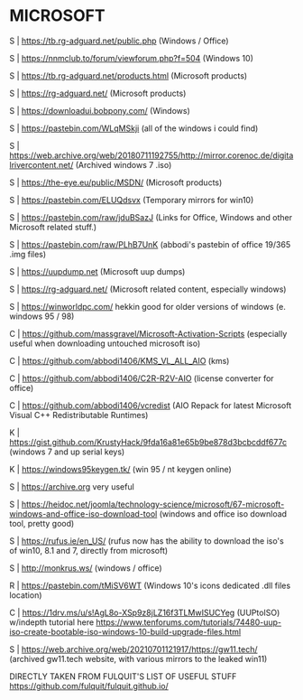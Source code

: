# MICROSOFT  
  
S | https://tb.rg-adguard.net/public.php (Windows / Office)

S | https://nnmclub.to/forum/viewforum.php?f=504 (Windows 10)
  
S | https://tb.rg-adguard.net/products.html  (Microsoft products)

S | https://rg-adguard.net/ (Microsoft products)

S | https://downloadui.bobpony.com/ (Windows)

S | https://pastebin.com/WLqMSkji (all of the windows i could find)
  
S | https://web.archive.org/web/20180711192755/http://mirror.corenoc.de/digitalrivercontent.net/  (Archived windows 7 .iso)
  
S | https://the-eye.eu/public/MSDN/  (Microsoft products)
  
S | https://pastebin.com/ELUQdsvx  (Temporary mirrors for win10)
  
S | https://pastebin.com/raw/jduBSazJ  (Links for Office, Windows and other Microsoft related stuff.)

S | https://pastebin.com/raw/PLhB7UnK (abbodi's pastebin of office 19/365 .img files)
  
S | https://uupdump.net  (Microsoft uup dumps)
  
S | https://rg-adguard.net/  (Microsoft related content, especially windows)
  
S | https://winworldpc.com/ hekkin good for older versions of windows (e. windows 95 / 98)  
  
C | https://github.com/massgravel/Microsoft-Activation-Scripts (especially useful when downloading untouched microsoft iso)

C | https://github.com/abbodi1406/KMS_VL_ALL_AIO (kms)

C | https://github.com/abbodi1406/C2R-R2V-AIO (license converter for office)

C | https://github.com/abbodi1406/vcredist (AIO Repack for latest Microsoft Visual C++ Redistributable Runtimes)

K | https://gist.github.com/KrustyHack/9fda16a81e65b9be878d3bcbcddf677c (windows 7 and up serial keys)  
  
K | https://windows95keygen.tk/ (win 95 / nt keygen online)  
  
S | https://archive.org very useful  
  
S | https://heidoc.net/joomla/technology-science/microsoft/67-microsoft-windows-and-office-iso-download-tool (windows and office iso download tool, pretty good) 

S | https://rufus.ie/en_US/ (rufus now has the ability to download the iso's of win10, 8.1 and 7, directly from microsoft)

S | http://monkrus.ws/ (windows / office)

R | https://pastebin.com/tMiSV6WT (Windows 10's icons dedicated .dll files location)

C | https://1drv.ms/u/s!AgL8o-XSp9z8jLZ16f3TLMwISUCYeg (UUPtoISO) w/indepth tutorial here https://www.tenforums.com/tutorials/74480-uup-iso-create-bootable-iso-windows-10-build-upgrade-files.html

S | https://web.archive.org/web/20210701121917/https://gw11.tech/ (archived gw11.tech website, with various mirrors to the leaked win11)
 

DIRECTLY TAKEN FROM FULQUIT'S LIST OF USEFUL STUFF https://github.com/fulquit/fulquit.github.io/  
